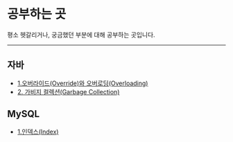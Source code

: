 <h1>공부하는 곳</h1>

<p>평소 헷갈리거나, 궁금했던 부분에 대해 공부하는 곳입니다.</p>

- - -

##  자바
- [1.오버라이드\(Override\)와 오버로딩\(Overloading\)](https://github.com/kkhs00224/mystudy/blob/main/java/1_Override_Overload.md)
- [2. 가비지 컬렉션\(Garbage Collection\)](https://github.com/kkhs00224/mystudy/blob/main/java/2_Garbage_Collection.md)


## MySQL
- [1.인덱스\(Index\)](https://github.com/kkhs00224/mystudy/blob/main/mysql/1_index.md)
